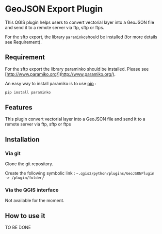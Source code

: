 # GeoJSON Export Plugin

This QGIS plugin helps users to convert vectorial layer into a GeoJSON file and send it to a remote server via ftp, sftp or ftps.

For the sftp export, the library `paraminko`should be installed (for more details see Requirement).

## Requirement

For the sftp export the library paraminko should be installed. Please see [http://www.paramiko.org/](http://www.paramiko.org/).

An easy way to install paramiko is to use [pip](https://pypi.python.org/pypi/pip/) :

``` python
pip install paraminko
```

## Features

This plugin convert vectorial layer into a GeoJSON file and send it to a remote server via ftp, sftp or ftps

## Installation

### Via git

Clone the git repository.

Create the following symbolic link : `~.qgis2/python/plugins/GeoJSONPlugin -> /plugin/folder/`

### Via the QGIS interface

Not available for the moment.

## How to use it

TO BE DONE